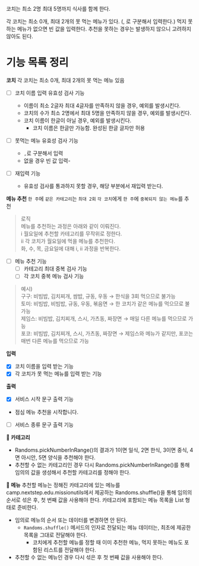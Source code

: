 코치는 최소 2명 최대 5명까지 식사를 함께 한다.

각 코치는 최소 0개, 최대 2개의 못 먹는 메뉴가 있다. (, 로 구분해서 입력한다.)
먹지 못하는 메뉴가 없으면 빈 값을 입력한다.
추천을 못하는 경우는 발생하지 않으니 고려하지 않아도 된다.

# **기능 목록 정리**

**코치**
각 코치는 최소 0개, 최대 2개의 못 먹는 메뉴 있음

- [ ] 코치 이름 입력 유효성 검사 기능
    - 이름이 최소 2글자 최대 4글자를 만족하지 않을 경우, 예외를 발생시킨다.
    - 코치의 수가 최소 2명에서 최대 5명을 만족하지 않을 경우, 예외를 발생시킨다.
    - 코치 이름이 한글이 아닐 경우, 예외를 발생시킨다.
        - 코치 이름은 한글만 가능함. 완성된 한글 글자만 허용
- [ ] 못먹는 메뉴 유효성 검사 기능
    - `,`로 구분해서 입력
    - 없을 경우 빈 값 입력-

- [ ] 재입력 기능
    - 유효성 검사를 통과하지 못할 경우, 해당 부분에서 재입력 받는다.

**메뉴 추천**
`한 주`에 `같은 카테고리`는 `최대 2회`
`각 코치`에게 `한 주`에 `중복되지 않는 메뉴`를 추천

> 로직
> <br> 메뉴를 추천하는 과정은 아래와 같이 이뤄진다.
> <br> i 월요일에 추천할 카테고리를 무작위로 정한다.
> <br> ii 각 코치가 월요일에 먹을 메뉴를 추천한다.
> <br> 화, 수, 목, 금요일에 대해 i, ii 과정을 반복한다.

- [ ] 메뉴 추천 기능
    - [ ] 카테고리 최대 중복 검사 기능
    - [ ] 각 코치 중복 메뉴 검사 기능

> 예시)
> <br> 구구: 비빔밥, 김치찌개, 쌈밥, 규동, 우동 → 한식을 3회 먹으므로 불가능
> <br> 토미: 비빔밥, 비빔밥, 규동, 우동, 볶음면 → 한 코치가 같은 메뉴를 먹으므로 불가능
> <br> 제임스: 비빔밥, 김치찌개, 스시, 가츠동, 짜장면 → 매일 다른 메뉴를 먹으므로 가능
> <br> 포코: 비빔밥, 김치찌개, 스시, 가츠동, 짜장면 → 제임스와 메뉴가 같지만, 포코는 매번 다른 메뉴를 먹으므로 가능


**입력**

- [x] 코치 이름을 입력 받는 기능
- [x] 각 코치가 못 먹는 메뉴를 입력 받는 기능

**출력**

- [x] 서비스 시작 문구 출력 기능
- 점심 메뉴 추천을 시작합니다.

- [ ] 서비스 종류 문구 출력 기능

**🤔 카테고리**

- Randoms.pickNumberInRange()의 결과가 1이면 일식, 2면 한식, 3이면 중식, 4면 아시안, 5면 양식을 추천해야 한다.
- 추천할 수 없는 카테고리인 경우 다시 Randoms.pickNumberInRange()를 통해 임의의 값을 생성해서 추천할 카테고리를 정해야 한다.

**🤔 메뉴**
추천할 메뉴는 정해진 카테고리에 있는 메뉴를 camp.nextstep.edu.missionutils에서 제공하는 Randoms.shuffle()을 통해 임의의 순서로 섞은 후, 첫 번째 값을 사용해야 한다.
카테고리에 포함되는 메뉴 목록을 List<String> 형태로 준비한다.

- 임의로 메뉴의 순서 또는 데이터를 변경하면 안 된다.
    - `Randoms.shuffle()` 메서드의 인자로 전달되는 메뉴 데이터는, 최초에 제공한 목록을 그대로 전달해야 한다.
        - 코치에게 추천할 메뉴를 정할 때 이미 추천한 메뉴, 먹지 못하는 메뉴도 포함된 리스트를 전달해야 한다.
- 추천할 수 없는 메뉴인 경우 다시 섞은 후 첫 번째 값을 사용해야 한다.